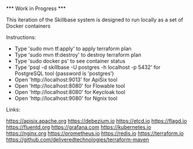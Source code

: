 
*** Work in Progress ***

This iteration of the Skillbase system is designed to run locally as
a set of Docker containers

Instructions:

* Type 'sudo mvn tf:apply' to apply terraform plan
* Type 'sudo mvn tf:destroy' to destroy terraform plan
* Type 'sudo docker ps' to see container status
* Type 'psql -d skillbase -U postgres -h localhost -p 5432' for PostgreSQL tool (password is 'postgres')
* Open 'http://localhost:9013' for ApiSix tool
* Open 'http://localhost:8080' for Flowable tool
* Open 'http://localhost:8080' for Keycloak tool
* Open 'http://localhost:9080' for Ngnix tool

Links:

https://apisix.apache.org
https://debezium.io
https://etcd.io
https://flagd.io
https://fluentd.org
https://grafana.com
https://kubernetes.io
https://nginx.org
https://prometheus.io
https://redis.io
https://terraform.io
https://github.com/deliveredtechnologies/terraform-maven
